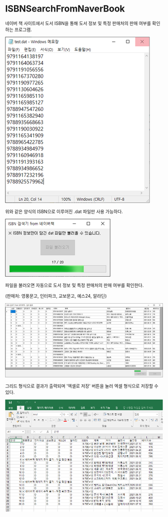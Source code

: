 # ISBNSearchFromNaverBook
네이버 책 사이트에서 도서 ISBN을 통해 도서 정보 및 특정 판매처의 판매 여부를 확인하는 프로그램.


![ISBN 예시](https://github.com/KINGTAEHEE/ISBNSearchFromNaverBook/blob/main/%EC%BA%A1%EC%B2%981.PNG)


위와 같은 양식의 ISBN으로 이루어진 .dat 파일만 사용 가능하다.


![프로그램 실행시](https://github.com/KINGTAEHEE/ISBNSearchFromNaverBook/blob/main/%EC%BA%A1%EC%B2%982.PNG)


파일을 불러오면 자동으로 도서 정보 및 특정 판매처의 판매 여부를 확인한다.

(판매처: 영풍문고, 인터파크, 교보문고, 예스24, 알라딘)


![실행 결과](https://github.com/KINGTAEHEE/ISBNSearchFromNaverBook/blob/main/%EC%BA%A1%EC%B2%983.PNG)


그리드 형식으로 결과가 출력되며 '엑셀로 저장' 버튼을 눌러 엑셀 형식으로 저장할 수 있다.


![엑셀 출력](https://github.com/KINGTAEHEE/ISBNSearchFromNaverBook/blob/main/%EC%BA%A1%EC%B2%984.PNG)
